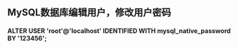 
## MySQL数据库编辑用户，修改用户密码

#### ALTER USER 'root'@'localhost' IDENTIFIED WITH mysql_native_password BY '123456';

